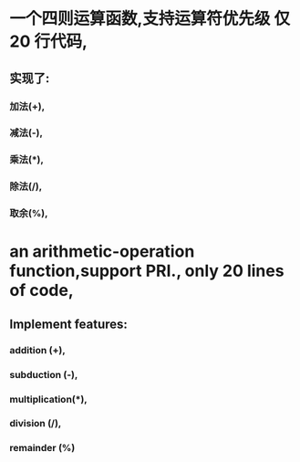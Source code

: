 # 一个四则运算函数,支持运算符优先级 仅 20 行代码, 
## 实现了:
###     加法(+),
###     减法(-),
###     乘法(*),
###     除法(/),
###     取余(%),
### 

# an arithmetic-operation function,support PRI., only 20 lines of code,
## Implement features:
###     addition      (+),
###     subduction    (-),
###     multiplication(*),
###     division      (/),
###     remainder     (%)
